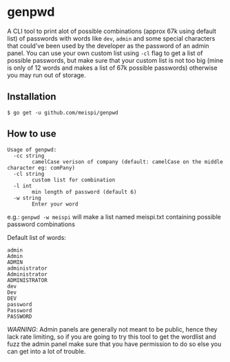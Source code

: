 # genpwd
A CLI tool to print alot of possible combinations (approx 67k using default list) of passwords with words like `dev`, `admin` and some special characters that could've been used by the developer as the password of an admin panel. You can use your own custom list using `-cl` flag to get a list of possible passwords, but make sure that your custom list is not too big (mine is only of 12 words and makes a list of 67k possible passwords) otherwise you may run out of storage.

## Installation
```
$ go get -u github.com/meispi/genpwd
```

## How to use
```
Usage of genpwd:
  -cc string
    	camelCase verison of company (default: camelCase on the middle character eg: comPany)
  -cl string
    	custom list for combination
  -l int
    	min length of password (default 6)
  -w string
    	Enter your word
```
e.g.: `genpwd -w meispi` will make a list named meispi.txt containing possible password combinations

Default list of words:
```
admin
Admin
ADMIN
administrator
Administrator
ADMINISTRATOR
dev
Dev
DEV
password
Password
PASSWORD
```


*WARNING*: Admin panels are generally not meant to be public, hence they lack rate limiting, so if you are going to try this tool to get the wordlist and fuzz the admin panel make sure that you have permission to do so else you can get into a lot of trouble.
